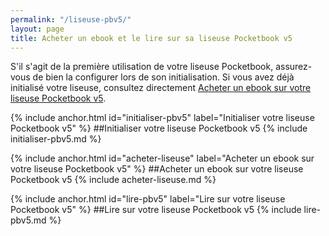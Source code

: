 ```yaml
---
permalink: "/liseuse-pbv5/"
layout: page
title: Acheter un ebook et le lire sur sa liseuse Pocketbook v5
---
```


S'il s'agit de la première utilisation de votre liseuse Pocketbook, assurez-vous de bien la configurer lors de son initialisation. Si vous avez déjà initialisé votre liseuse, consultez directement [Acheter un ebook sur votre liseuse Pocketbook v5](/#acheter-liseuse).

{% include anchor.html id="initialiser-pbv5" label="Initialiser votre liseuse Pocketbook v5" %}
##Initialiser votre liseuse Pocketbook v5
{% include initialiser-pbv5.md %}

{% include anchor.html id="acheter-liseuse" label="Acheter un ebook sur votre liseuse Pocketbook v5" %}
##Acheter un ebook sur votre liseuse Pocketbook v5
{% include acheter-liseuse.md %}

{% include anchor.html id="lire-pbv5" label="Lire sur votre liseuse Pocketbook v5" %}
##Lire sur votre liseuse Pocketbook v5
{% include lire-pbv5.md %}

